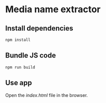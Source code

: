 # Media name extractor

## Install dependencies
`npm install`

## Bundle JS code
`npm run build`

## Use app
Open the *index.html* file in the browser.
